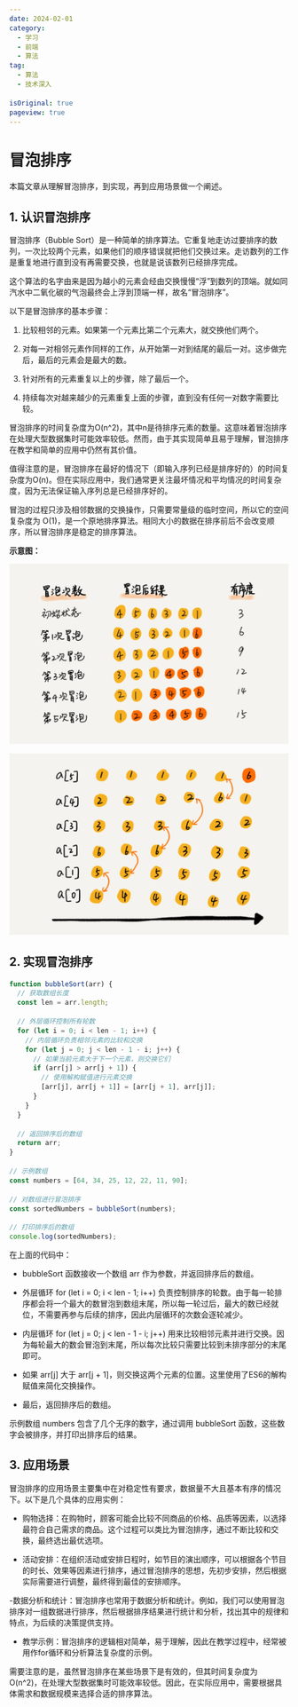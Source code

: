 ```yaml
---
date: 2024-02-01
category:
  - 学习
  - 前端
  - 算法
tag:
  - 算法
  - 技术深入

isOriginal: true
pageview: true
---
```


# **冒泡排序**

本篇文章从理解冒泡排序，到实现，再到应用场景做一个阐述。
<!-- more -->

## 1. 认识冒泡排序

冒泡排序（Bubble Sort）是一种简单的排序算法。它重复地走访过要排序的数列，一次比较两个元素，如果他们的顺序错误就把他们交换过来。走访数列的工作是重复地进行直到没有再需要交换，也就是说该数列已经排序完成。

这个算法的名字由来是因为越小的元素会经由交换慢慢“浮”到数列的顶端。就如同汽水中二氧化碳的气泡最终会上浮到顶端一样，故名“冒泡排序”。

以下是冒泡排序的基本步骤：

1. 比较相邻的元素。如果第一个元素比第二个元素大，就交换他们两个。

2. 对每一对相邻元素作同样的工作，从开始第一对到结尾的最后一对。这步做完后，最后的元素会是最大的数。

3. 针对所有的元素重复以上的步骤，除了最后一个。

4. 持续每次对越来越少的元素重复上面的步骤，直到没有任何一对数字需要比较。

冒泡排序的时间复杂度为O(n^2)，其中n是待排序元素的数量。这意味着冒泡排序在处理大型数据集时可能效率较低。然而，由于其实现简单且易于理解，冒泡排序在教学和简单的应用中仍然有其价值。

值得注意的是，冒泡排序在最好的情况下（即输入序列已经是排序好的）的时间复杂度为O(n)。但在实际应用中，我们通常更关注最坏情况和平均情况的时间复杂度，因为无法保证输入序列总是已经排序好的。

冒泡的过程只涉及相邻数据的交换操作，只需要常量级的临时空间，所以它的空间复杂度为 O(1)，是一个原地排序算法。相同大小的数据在排序前后不会改变顺序，所以冒泡排序是稳定的排序算法。

**示意图：**

![冒泡示意图1](./assets/bubble/1.png)

![冒泡示意图2](./assets/bubble/2.png)

## 2. 实现冒泡排序

```js
function bubbleSort(arr) {
  // 获取数组长度
  const len = arr.length;

  // 外层循环控制所有轮数
  for (let i = 0; i < len - 1; i++) {
    // 内层循环负责相邻元素的比较和交换
    for (let j = 0; j < len - 1 - i; j++) {
      // 如果当前元素大于下一个元素，则交换它们
      if (arr[j] > arr[j + 1]) {
        // 使用解构赋值进行元素交换
        [arr[j], arr[j + 1]] = [arr[j + 1], arr[j]];
      }
    }
  }

  // 返回排序后的数组
  return arr;
}

// 示例数组
const numbers = [64, 34, 25, 12, 22, 11, 90];

// 对数组进行冒泡排序
const sortedNumbers = bubbleSort(numbers);

// 打印排序后的数组
console.log(sortedNumbers);
```

在上面的代码中：

- bubbleSort 函数接收一个数组 arr 作为参数，并返回排序后的数组。

- 外层循环 for (let i = 0; i < len - 1; i++) 负责控制排序的轮数。由于每一轮排序都会将一个最大的数冒泡到数组末尾，所以每一轮过后，最大的数已经就位，不需要再参与后续的排序，因此内层循环的次数会逐轮减少。

- 内层循环 for (let j = 0; j < len - 1 - i; j++) 用来比较相邻元素并进行交换。因为每轮最大的数会冒泡到末尾，所以每次比较只需要比较到未排序部分的末尾即可。

- 如果 arr[j] 大于 arr[j + 1]，则交换这两个元素的位置。这里使用了ES6的解构赋值来简化交换操作。

- 最后，返回排序后的数组。

示例数组 numbers 包含了几个无序的数字，通过调用 bubbleSort 函数，这些数字会被排序，并打印出排序后的结果。

## 3. 应用场景

冒泡排序的应用场景主要集中在对稳定性有要求，数据量不大且基本有序的情况下。以下是几个具体的应用实例：

- 购物选择：在购物时，顾客可能会比较不同商品的价格、品质等因素，以选择最符合自己需求的商品。这个过程可以类比为冒泡排序，通过不断比较和交换，最终选出最优选项。

- 活动安排：在组织活动或安排日程时，如节目的演出顺序，可以根据各个节目的时长、效果等因素进行排序，通过冒泡排序的思想，先初步安排，然后根据实际需要进行调整，最终得到最佳的安排顺序。

-数据分析和统计：冒泡排序也常用于数据分析和统计。例如，我们可以使用冒泡排序对一组数据进行排序，然后根据排序结果进行统计和分析，找出其中的规律和特点，为后续的决策提供支持。

- 教学示例：冒泡排序的逻辑相对简单，易于理解，因此在教学过程中，经常被用作for循环和分析算法复杂度的示例。

需要注意的是，虽然冒泡排序在某些场景下是有效的，但其时间复杂度为O(n^2)，在处理大型数据集时可能效率较低。因此，在实际应用中，需要根据具体需求和数据规模来选择合适的排序算法。